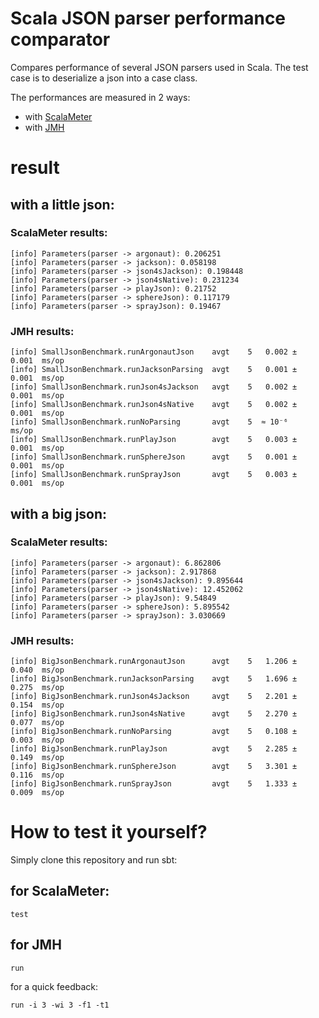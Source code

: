 Scala JSON parser performance comparator
========================================

Compares performance of several JSON parsers used in Scala.
The test case is to deserialize a json into a case class.

The performances are measured in 2 ways:
- with [ScalaMeter](http://scalameter.github.io/)
- with [JMH](https://github.com/ktoso/sbt-jmh)

# result
## with a little json:
### ScalaMeter results:

    [info] Parameters(parser -> argonaut): 0.206251
    [info] Parameters(parser -> jackson): 0.058198
    [info] Parameters(parser -> json4sJackson): 0.198448
    [info] Parameters(parser -> json4sNative): 0.231234
    [info] Parameters(parser -> playJson): 0.21752
    [info] Parameters(parser -> sphereJson): 0.117179
    [info] Parameters(parser -> sprayJson): 0.19467

### JMH results:

    [info] SmallJsonBenchmark.runArgonautJson    avgt    5   0.002 ±  0.001  ms/op
    [info] SmallJsonBenchmark.runJacksonParsing  avgt    5   0.001 ±  0.001  ms/op
    [info] SmallJsonBenchmark.runJson4sJackson   avgt    5   0.002 ±  0.001  ms/op
    [info] SmallJsonBenchmark.runJson4sNative    avgt    5   0.002 ±  0.001  ms/op
    [info] SmallJsonBenchmark.runNoParsing       avgt    5  ≈ 10⁻⁶           ms/op
    [info] SmallJsonBenchmark.runPlayJson        avgt    5   0.003 ±  0.001  ms/op
    [info] SmallJsonBenchmark.runSphereJson      avgt    5   0.001 ±  0.001  ms/op
    [info] SmallJsonBenchmark.runSprayJson       avgt    5   0.003 ±  0.001  ms/op

## with a big json:
### ScalaMeter results:

    [info] Parameters(parser -> argonaut): 6.862806
    [info] Parameters(parser -> jackson): 2.917868
    [info] Parameters(parser -> json4sJackson): 9.895644
    [info] Parameters(parser -> json4sNative): 12.452062
    [info] Parameters(parser -> playJson): 9.54849
    [info] Parameters(parser -> sphereJson): 5.895542
    [info] Parameters(parser -> sprayJson): 3.030669

### JMH results:

    [info] BigJsonBenchmark.runArgonautJson      avgt    5   1.206 ±  0.040  ms/op
    [info] BigJsonBenchmark.runJacksonParsing    avgt    5   1.696 ±  0.275  ms/op
    [info] BigJsonBenchmark.runJson4sJackson     avgt    5   2.201 ±  0.154  ms/op
    [info] BigJsonBenchmark.runJson4sNative      avgt    5   2.270 ±  0.077  ms/op
    [info] BigJsonBenchmark.runNoParsing         avgt    5   0.108 ±  0.003  ms/op
    [info] BigJsonBenchmark.runPlayJson          avgt    5   2.285 ±  0.149  ms/op
    [info] BigJsonBenchmark.runSphereJson        avgt    5   3.301 ±  0.116  ms/op
    [info] BigJsonBenchmark.runSprayJson         avgt    5   1.333 ±  0.009  ms/op

# How to test it yourself?

Simply clone this repository and run sbt:

## for ScalaMeter:

    test


## for JMH

    run

for a quick feedback:

    run -i 3 -wi 3 -f1 -t1
